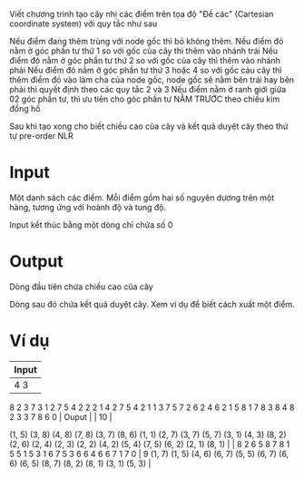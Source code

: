 Viết chương trình tạo cây nhị các điểm trên tọa độ "Đề các" (Cartesian coordinate system) với quy tắc như sau

Nếu điểm đang thêm trùng với node gốc thì bỏ không thêm.
Nếu điểm đó nằm ở góc phần tư thứ 1 so với gốc của cây thì thêm vào nhánh trái
Nếu điểm đó nằm ở góc phần tư thứ 2 so với gốc của cây thì thêm vào nhánh phải
Nếu điểm đó nằm ở góc phần tư thứ 3 hoặc 4 so với gốc cảu cây thì thêm điểm đó vào làm cha của node gốc, node gốc sẽ nằm bên trái hay bên phải thì quyết định theo các quy tắc 2 và 3
Nếu điểm nằm ở ranh giới giữa 02 góc phần tư, thì ưu tiên cho góc phần tư NẰM TRƯỚC theo chiều kim đồng hồ

Sau khi tạo xong cho biết chiều cao của cây và kết quả duyệt cây theo thứ tự pre-order NLR

# Input
Một danh sách các điểm. Mỗi điểm gồm hai số nguyên dương trên một hàng, tương ứng với hoành độ và tung độ.

Input kết thúc bằng một dòng chỉ chứa số 0

# Output
Dòng đầu tiên chứa chiều cao của cây

Dòng sau đó chứa kết quả duyệt cây. Xem ví dụ để biết cách xuất một điểm.

# Ví dụ
| Input                                             
|---------------------------------------------------
| 4 3 
8 2
3 7
3 1
2 7
5 4
2 2
2 1
4 2
7 5
4 2
1 1
3 7
5 7
2 6
2 4
6 2
1 5
8 1
7 8
3 8
4 8
2 3
3 7
8 6
0
| Ouput |
| 10 |

 (1, 5) (3, 8) (4, 8) (7, 8) (3, 7) (8, 6) (1, 1) (2, 7) (3, 7) (5, 7) (3, 1) (4, 3) (8, 2) (2, 6) (2, 4) (2, 3) (2, 2) (4, 2) (5, 4) (7, 5) (6, 2) (2, 1) (8, 1)  |
| 8 2
6 5
8 7
8 1
5 5
1 5
3 1
6 7
5 3
6 6
4 6
6 7
1 7
0 | 9 
 (1, 7) (1, 5) (4, 6) (6, 7) (5, 5) (6, 7) (6, 6) (6, 5) (8, 7) (8, 2) (8, 1) (3, 1) (5, 3) |

